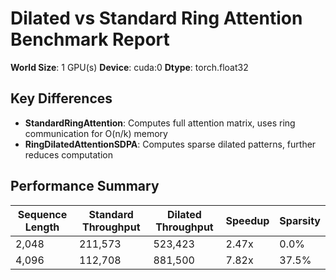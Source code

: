 # Dilated vs Standard Ring Attention Benchmark Report

**World Size**: 1 GPU(s)
**Device**: cuda:0
**Dtype**: torch.float32

## Key Differences

- **StandardRingAttention**: Computes full attention matrix, uses ring communication for O(n/k) memory
- **RingDilatedAttentionSDPA**: Computes sparse dilated patterns, further reduces computation

## Performance Summary

| Sequence Length | Standard Throughput | Dilated Throughput | Speedup | Sparsity |
|-----------------|--------------------|--------------------|---------|----------|
| 2,048 | 211,573 | 523,423 | 2.47x | 0.0% |
| 4,096 | 112,708 | 881,500 | 7.82x | 37.5% |

